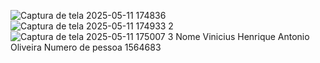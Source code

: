 ![Captura de tela 2025-05-11 174836](https://github.com/user-attachments/assets/af5aba40-8eff-45a3-be18-338f6f906d3a)
![Captura de tela 2025-05-11 174933 2](https://github.com/user-attachments/assets/510dc638-0284-4cd2-b987-f3856849bd02)
![Captura de tela 2025-05-11 175007 3](https://github.com/user-attachments/assets/22615a5f-5338-48cd-bfc8-551d3614563d)
Nome Vinicius Henrique Antonio Oliveira 
Numero de pessoa 1564683
